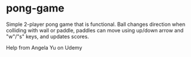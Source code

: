# pong-game

Simple 2-player pong game that is functional. Ball changes direction when colliding with wall or paddle, paddles can move using up/down arrow and "w"/"s" keys, and updates scores.

Help from Angela Yu on Udemy
